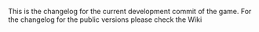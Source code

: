 This is the changelog for the current development commit of the game. For the changelog for the public versions please check the Wiki